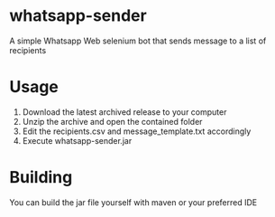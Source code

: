 # whatsapp-sender
A simple Whatsapp Web selenium bot that sends message to a list of recipients

# Usage
1. Download the latest archived release to your computer
2. Unzip the archive and open the contained folder
3. Edit the recipients.csv and message_template.txt accordingly
4. Execute whatsapp-sender.jar

# Building
You can build the jar file yourself with maven or your preferred IDE
